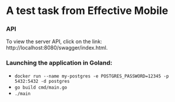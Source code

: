 # A test task from Effective Mobile

### API

To view the server API, click on the link: http://localhost:8080/swagger/index.html.

### Launching the application in Goland:
- `docker run --name my-postgres -e POSTGRES_PASSWORD=12345 -p 5432:5432 -d postgres`
- `go build cmd/main.go`
- `./main`